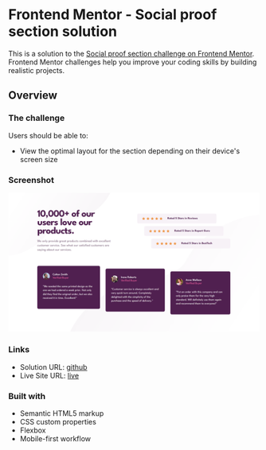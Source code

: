 # Frontend Mentor - Social proof section solution

This is a solution to the [Social proof section challenge on Frontend Mentor](https://www.frontendmentor.io/challenges/social-proof-section-6e0qTv_bA). Frontend Mentor challenges help you improve your coding skills by building realistic projects. 

## Overview

### The challenge

Users should be able to:

- View the optimal layout for the section depending on their device's screen size

### Screenshot

![](./screenshot.png)

### Links

- Solution URL: [github](https://github.com/msienkowiec/social-proof-section)
- Live Site URL: [live](https://msienkowiec.github.io/social-proof-section/)

### Built with

- Semantic HTML5 markup
- CSS custom properties
- Flexbox
- Mobile-first workflow
